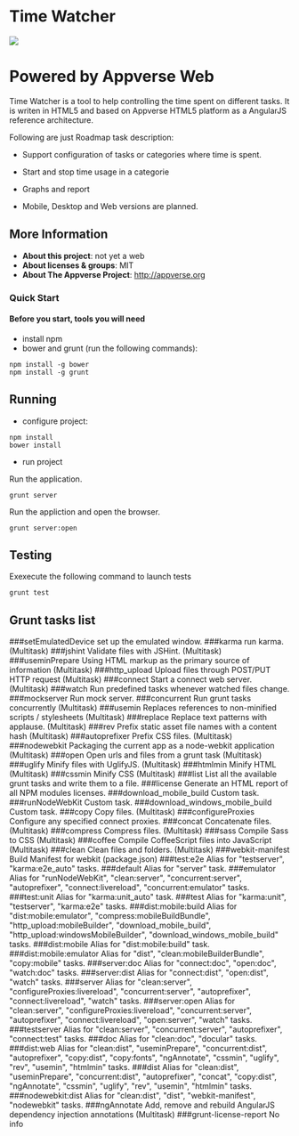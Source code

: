 Time Watcher
============
<img src="https://travis-ci.org/carlosrubio/TimeWatcher.svg?branch=master">


Powered by Appverse Web 
============

Time Watcher is a tool to help controlling the time spent on different tasks. It is writen in HTML5 and based on Appverse HTML5 platform as a AngularJS reference architecture. 

Following are just Roadmap task description:
- Support configuration of tasks or categories where time is spent.
- Start and stop time usage in a categorie
- Graphs and report

- Mobile, Desktop and Web versions are planned.


## More Information

* **About this project**: not yet a web
* **About licenses & groups**: MIT
* **About The Appverse Project**: <http://appverse.org>

### Quick Start

#### Before you start, tools you will need

* install npm
* bower and grunt (run the following commands):

```script
npm install -g bower
npm install -g grunt
```

## Running

* configure project:

```script
npm install
bower install
```
* run project

Run the application. 

`grunt server`

Run the appliction and open the browser.

`grunt server:open` 

## Testing

Exexecute the following command to launch tests

`grunt test`
 
 <!-- Available Grunt task (generated running 'grunt list') -->
 Grunt tasks list 
---------------- 
###setEmulatedDevice
set up the emulated window.
###karma
run karma. (Multitask)
###jshint
Validate files with JSHint. (Multitask)
###useminPrepare
Using HTML markup as the primary source of information (Multitask)
###http_upload
Upload files through POST/PUT HTTP request (Multitask)
###connect
Start a connect web server. (Multitask)
###watch
Run predefined tasks whenever watched files change.
###mockserver
Run mock server.
###concurrent
Run grunt tasks concurrently (Multitask)
###usemin
Replaces references to non-minified scripts / stylesheets (Multitask)
###replace
Replace text patterns with applause. (Multitask)
###rev
Prefix static asset file names with a content hash (Multitask)
###autoprefixer
Prefix CSS files. (Multitask)
###nodewebkit
Packaging the current app as a node-webkit application (Multitask)
###open
Open urls and files from a grunt task (Multitask)
###uglify
Minify files with UglifyJS. (Multitask)
###htmlmin
Minify HTML (Multitask)
###cssmin
Minify CSS (Multitask)
###list
List all the available grunt tasks and write them to a file.
###license
Generate an HTML report of all NPM modules licenses.
###download_mobile_build
Custom task.
###runNodeWebKit
Custom task.
###download_windows_mobile_build
Custom task.
###copy
Copy files. (Multitask)
###configureProxies
Configure any specified connect proxies.
###concat
Concatenate files. (Multitask)
###compress
Compress files. (Multitask)
###sass
Compile Sass to CSS (Multitask)
###coffee
Compile CoffeeScript files into JavaScript (Multitask)
###clean
Clean files and folders. (Multitask)
###webkit-manifest
Build Manifest for webkit (package.json)
###test:e2e
Alias for "testserver", "karma:e2e_auto" tasks.
###default
Alias for "server" task.
###emulator
Alias for "runNodeWebKit", "clean:server", "concurrent:server", "autoprefixer", "connect:livereload", "concurrent:emulator" tasks.
###test:unit
Alias for "karma:unit_auto" task.
###test
Alias for "karma:unit", "testserver", "karma:e2e" tasks.
###dist:mobile:build
Alias for "dist:mobile:emulator", "compress:mobileBuildBundle", "http_upload:mobileBuilder", "download_mobile_build", "http_upload:windowsMobileBuilder", "download_windows_mobile_build" tasks.
###dist:mobile
Alias for "dist:mobile:build" task.
###dist:mobile:emulator
Alias for "dist", "clean:mobileBuilderBundle", "copy:mobile" tasks.
###server:doc
Alias for "connect:doc", "open:doc", "watch:doc" tasks.
###server:dist
Alias for "connect:dist", "open:dist", "watch" tasks.
###server
Alias for "clean:server", "configureProxies:livereload", "concurrent:server", "autoprefixer", "connect:livereload", "watch" tasks.
###server:open
Alias for "clean:server", "configureProxies:livereload", "concurrent:server", "autoprefixer", "connect:livereload", "open:server", "watch" tasks.
###testserver
Alias for "clean:server", "concurrent:server", "autoprefixer", "connect:test" tasks.
###doc
Alias for "clean:doc", "docular" tasks.
###dist:web
Alias for "clean:dist", "useminPrepare", "concurrent:dist", "autoprefixer", "copy:dist", "copy:fonts", "ngAnnotate", "cssmin", "uglify", "rev", "usemin", "htmlmin" tasks.
###dist
Alias for "clean:dist", "useminPrepare", "concurrent:dist", "autoprefixer", "concat", "copy:dist", "ngAnnotate", "cssmin", "uglify", "rev", "usemin", "htmlmin" tasks.
###nodewebkit:dist
Alias for "clean:dist", "dist", "webkit-manifest", "nodewebkit" tasks.
###ngAnnotate
Add, remove and rebuild AngularJS dependency injection annotations (Multitask)
###grunt-license-report
No info 
